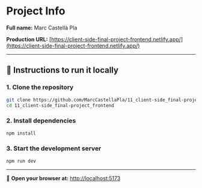 # Project Info

**Full name:** Marc Castellà Pla

**Production URL:** [https://client-side-final-project-frontend.netlify.app/](https://client-side-final-project-frontend.netlify.app/)

---

## 🚀 Instructions to run it locally

### 1. Clone the repository

```bash
git clone https://github.com/MarcCastellaPla/11_client-side_final-project_frontend.git
cd 11_client-side_final-project_frontend
```

### 2. Install dependencies

```bash
npm install
```

### 3. Start the development server

```bash
npm run dev
```

---

🔗 **Open your browser at:** [http://localhost:5173](http://localhost:5173)
